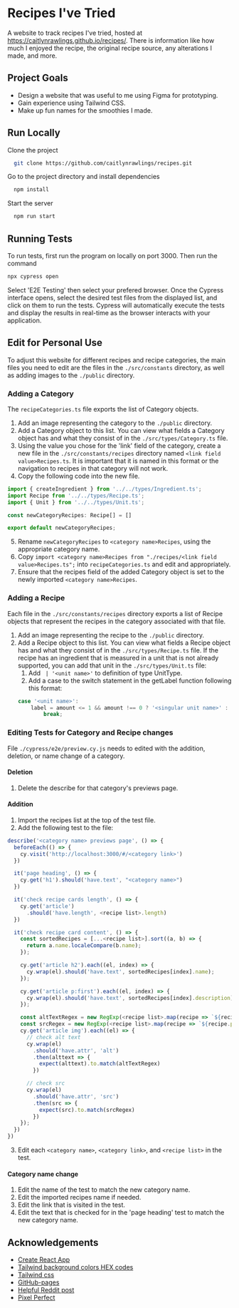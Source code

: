 
# Recipes I've Tried

A website to track recipes I've tried, hosted at https://caitlynrawlings.github.io/recipes/. There is information like how much I enjoyed the recipe, the original recipe source, any alterations I made, and more.


## Project Goals

* Design a website that was useful to me using Figma for prototyping. 
* Gain experience using Tailwind CSS.  
* Make up fun names for the smoothies I made.


## Run Locally

Clone the project

```bash
  git clone https://github.com/caitlynrawlings/recipes.git
```

Go to the project directory and install dependencies

```bash
  npm install
```

Start the server

```bash
  npm run start
```


## Running Tests

To run tests, first run the program on locally on port 3000. Then run the command 

```bash
npx cypress open
```

Select 'E2E Testing' then select your prefered browser. Once the Cypress interface opens, select the desired test files from the displayed list, and click on them to run the tests. Cypress will automatically execute the tests and display the results in real-time as the browser interacts with your application.


## Edit for Personal Use

To adjust this website for different recipes and recipe categories, the main files you need to edit are the files in the `./src/constants` directory, as well as adding images to the `./public` directory. 

### Adding a Category

The `recipeCategories.ts` file exports the list of Category objects. 
1. Add an image representing the category to the `./public` directory.
2. Add a Category object to this list. You can view what fields a Category object has and what they consist of in the `./src/types/Category.ts` file.
3. Using the value you chose for the 'link' field of the category, create a new file in the `./src/constants/recipes` directory named `<link field value>Recipes.ts`. It is important that it is named in this format or the navigation to recipes in that category will not work.
4. Copy the following code into the new file.
```ts
import { createIngredient } from '../../types/Ingredient.ts';
import Recipe from '../../types/Recipe.ts';
import { Unit } from '../../types/Unit.ts';

const newCategoryRecipes: Recipe[] = []

export default newCategoryRecipes;
```
5. Rename `newCategoryRecipes` to `<category name>Recipes`, using the appropriate category name.
6. Copy `import <category name>Recipes from "./recipes/<link field value>Recipes.ts";` into `recipeCategories.ts` and edit <category name> and <link field value> appropriately.
7. Ensure that the recipes field of the added Category object is set to the newly imported `<category name>Recipes`.

### Adding a Recipe

Each file in the `./src/constants/recipes` directory exports a list of Recipe objects that represent the recipes in the category associated with that file.
1. Add an image representing the recipe to the `./public` directory.
2. Add a Recipe object to this list. You can view what fields a Recipe object has and what they consist of in the `./src/types/Recipe.ts` file. If the recipe has an ingredient that is measured in a unit that is not already supported, you can add that unit in the `./src/types/Unit.ts` file:
    1. Add ` | '<unit name>'` to definition of type UnitType.
    2. Add a case to the switch statement in the getLabel function following this format:
    ```ts
    case '<unit name>':
        label = amount <= 1 && amount !== 0 ? '<singular unit name>' : '<plural unit name>';
            break;
    ```

### Editing Tests for Category and Recipe changes

File `./cypress/e2e/preview.cy.js` needs to edited with the addition, deletion, or name change of a category. 

#### Deletion
1. Delete the describe for that category's previews page.

#### Addition
1. Import the recipes list at the top of the test file.
1. Add the following test to the file:
```js
describe('<category name> previews page', () => {
  beforeEach(() => {
    cy.visit('http://localhost:3000/#/<category link>')
  })

  it('page heading', () => {
    cy.get('h1').should('have.text', "<category name>")
  })

  it('check recipe cards length', () => {
    cy.get('article')
      .should('have.length', <recipe list>.length)
  })

  it('check recipe card content', () => {
    const sortedRecipes = [...<recipe list>].sort((a, b) => {
      return a.name.localeCompare(b.name);
    });

    cy.get('article h2').each((el, index) => {
      cy.wrap(el).should('have.text', sortedRecipes[index].name);
    });

    cy.get('article p:first').each((el, index) => {
      cy.wrap(el).should('have.text', sortedRecipes[index].description);
    });

    const altTextRegex = new RegExp(<recipe list>.map(recipe => `${recipe.alt_text}$`).join('|'));
    const srcRegex = new RegExp(<recipe list>.map(recipe => `${recipe.picture}$`).join('|'));
    cy.get('article img').each((el) => {
      // check alt text
      cy.wrap(el)
        .should('have.attr', 'alt')
        .then(alttext => {
          expect(alttext).to.match(altTextRegex)
        })

      // check src
      cy.wrap(el)
        .should('have.attr', 'src')
        .then(src => {
          expect(src).to.match(srcRegex)
        })
    });
  })
})
```
3. Edit each `<category name>`, `<category link>`, and `<recipe list>` in the test.


#### Category name change

1. Edit the name of the test to match the new category name.
2. Edit the imported recipes name if needed.
3. Edit the link that is visited in the test.
4. Edit the text that is checked for in the 'page heading' test to match the new category name.

## Acknowledgements

- [Create React App](https://github.com/facebook/create-react-app)  
- [Tailwind background colors HEX codes](https://gist.github.com/guvener/d8952570d5a8be430580b93800519439)
- [Tailwind css](https://tailwindui.com/)
- [GitHub-pages](https://pages.github.com/)
- [Helpful Reddit post](https://www.reddit.com/r/csshelp/comments/ly4vxd/how_can_i_prevent_a_child_from_expanding_its/)
- [Pixel Perfect](https://www.flaticon.com/free-icons/close)


